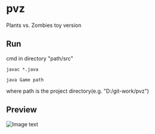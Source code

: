 # pvz
Plants vs. Zombies toy version

## Run
cmd in directory "path/src"

`javac *.java`

`java Game path`

where path is the project directory(e.g. "D:/git-work/pvz")

## Preview
![Image text](https://i.imgur.com/cVd5Dwe.png)


